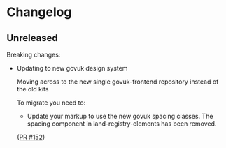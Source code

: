 # Changelog

## Unreleased

Breaking changes:

- Updating to new govuk design system

  Moving across to the new single govuk-frontend repository instead of the old kits

  To migrate you need to: 
    - Update your markup to use the new govuk spacing classes. The spacing component in land-registry-elements has been removed.

  ([PR #152](https://github.com/LandRegistry/land-registry-elements/pull/152))
